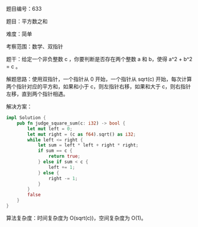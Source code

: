 题目编号：633

题目：平方数之和

难度：简单

考察范围：数学、双指针

题干：给定一个非负整数 c ，你要判断是否存在两个整数 a 和 b，使得 a^2 + b^2 = c 。

解题思路：使用双指针，一个指针从 0 开始，一个指针从 sqrt(c) 开始，每次计算两个指针对应的平方和，如果和小于 c，则左指针右移，如果和大于 c，则右指针左移，直到两个指针相遇。

解决方案：

```rust
impl Solution {
    pub fn judge_square_sum(c: i32) -> bool {
        let mut left = 0;
        let mut right = (c as f64).sqrt() as i32;
        while left <= right {
            let sum = left * left + right * right;
            if sum == c {
                return true;
            } else if sum < c {
                left += 1;
            } else {
                right -= 1;
            }
        }
        false
    }
}
```

算法复杂度：时间复杂度为 O(sqrt(c))，空间复杂度为 O(1)。